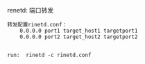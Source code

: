 renetd: 端口转发

    转发配置rinetd.conf：
        0.0.0.0 port1 target_host1 targetport1
        0.0.0.0 port2 target_host2 targetport2


    run:  rinetd -c rinetd.conf